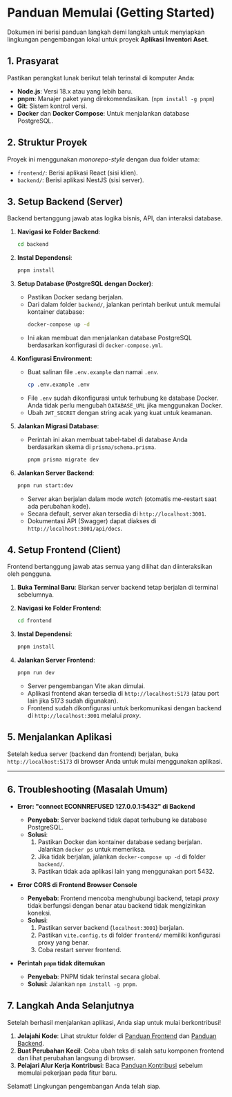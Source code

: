 # Panduan Memulai (Getting Started)

Dokumen ini berisi panduan langkah demi langkah untuk menyiapkan lingkungan pengembangan lokal untuk proyek **Aplikasi Inventori Aset**.

## 1. Prasyarat

Pastikan perangkat lunak berikut telah terinstal di komputer Anda:

-   **Node.js**: Versi 18.x atau yang lebih baru.
-   **pnpm**: Manajer paket yang direkomendasikan. (`npm install -g pnpm`)
-   **Git**: Sistem kontrol versi.
-   **Docker** dan **Docker Compose**: Untuk menjalankan database PostgreSQL.

## 2. Struktur Proyek

Proyek ini menggunakan _monorepo-style_ dengan dua folder utama:
-   `frontend/`: Berisi aplikasi React (sisi klien).
-   `backend/`: Berisi aplikasi NestJS (sisi server).

## 3. Setup Backend (Server)

Backend bertanggung jawab atas logika bisnis, API, dan interaksi database.

1.  **Navigasi ke Folder Backend**:
    ```bash
    cd backend
    ```

2.  **Instal Dependensi**:
    ```bash
    pnpm install
    ```

3.  **Setup Database (PostgreSQL dengan Docker)**:
    -   Pastikan Docker sedang berjalan.
    -   Dari dalam folder `backend/`, jalankan perintah berikut untuk memulai kontainer database:
        ```bash
        docker-compose up -d
        ```
    -   Ini akan membuat dan menjalankan database PostgreSQL berdasarkan konfigurasi di `docker-compose.yml`.

4.  **Konfigurasi Environment**:
    -   Buat salinan file `.env.example` dan namai `.env`.
        ```bash
        cp .env.example .env
        ```
    -   File `.env` sudah dikonfigurasi untuk terhubung ke database Docker. Anda tidak perlu mengubah `DATABASE_URL` jika menggunakan Docker.
    -   Ubah `JWT_SECRET` dengan string acak yang kuat untuk keamanan.

5.  **Jalankan Migrasi Database**:
    -   Perintah ini akan membuat tabel-tabel di database Anda berdasarkan skema di `prisma/schema.prisma`.
        ```bash
        pnpm prisma migrate dev
        ```

6.  **Jalankan Server Backend**:
    ```bash
    pnpm run start:dev
    ```
    -   Server akan berjalan dalam mode _watch_ (otomatis me-restart saat ada perubahan kode).
    -   Secara default, server akan tersedia di `http://localhost:3001`.
    -   Dokumentasi API (Swagger) dapat diakses di `http://localhost:3001/api/docs`.

## 4. Setup Frontend (Client)

Frontend bertanggung jawab atas semua yang dilihat dan diinteraksikan oleh pengguna.

1.  **Buka Terminal Baru**: Biarkan server backend tetap berjalan di terminal sebelumnya.

2.  **Navigasi ke Folder Frontend**:
    ```bash
    cd frontend
    ```

3.  **Instal Dependensi**:
    ```bash
    pnpm install
    ```

4.  **Jalankan Server Frontend**:
    ```bash
    pnpm run dev
    ```
    -   Server pengembangan Vite akan dimulai.
    -   Aplikasi frontend akan tersedia di `http://localhost:5173` (atau port lain jika 5173 sudah digunakan).
    -   Frontend sudah dikonfigurasi untuk berkomunikasi dengan backend di `http://localhost:3001` melalui _proxy_.

## 5. Menjalankan Aplikasi

Setelah kedua server (backend dan frontend) berjalan, buka `http://localhost:5173` di browser Anda untuk mulai menggunakan aplikasi.

---

## 6. Troubleshooting (Masalah Umum)

-   **Error: "connect ECONNREFUSED 127.0.0.1:5432" di Backend**
    -   **Penyebab**: Server backend tidak dapat terhubung ke database PostgreSQL.
    -   **Solusi**:
        1.  Pastikan Docker dan kontainer database sedang berjalan. Jalankan `docker ps` untuk memeriksa.
        2.  Jika tidak berjalan, jalankan `docker-compose up -d` di folder `backend/`.
        3.  Pastikan tidak ada aplikasi lain yang menggunakan port 5432.

-   **Error CORS di Frontend Browser Console**
    -   **Penyebab**: Frontend mencoba menghubungi backend, tetapi _proxy_ tidak berfungsi dengan benar atau backend tidak mengizinkan koneksi.
    -   **Solusi**:
        1.  Pastikan server backend (`localhost:3001`) berjalan.
        2.  Pastikan `vite.config.ts` di folder `frontend/` memiliki konfigurasi proxy yang benar.
        3.  Coba restart server frontend.

-   **Perintah `pnpm` tidak ditemukan**
    -   **Penyebab**: PNPM tidak terinstal secara global.
    -   **Solusi**: Jalankan `npm install -g pnpm`.

## 7. Langkah Anda Selanjutnya

Setelah berhasil menjalankan aplikasi, Anda siap untuk mulai berkontribusi!
1.  **Jelajahi Kode**: Lihat struktur folder di [Panduan Frontend](./FRONTEND_GUIDE.md) dan [Panduan Backend](./BACKEND_GUIDE.md).
2.  **Buat Perubahan Kecil**: Coba ubah teks di salah satu komponen frontend dan lihat perubahan langsung di browser.
3.  **Pelajari Alur Kerja Kontribusi**: Baca [Panduan Kontribusi](../../03_STANDARDS_AND_PROCEDURES/CONTRIBUTING.md) sebelum memulai pekerjaan pada fitur baru.

Selamat! Lingkungan pengembangan Anda telah siap.
